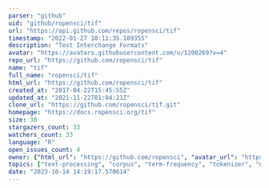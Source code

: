 ```yaml
---
parser: "github"
uid: "github/ropensci/tif"
url: "https://api.github.com/repos/ropensci/tif"
timestamp: "2022-01-27 10:11:35.189355"
description: "Text Interchange Formats"
avatar: "https://avatars.githubusercontent.com/u/1200269?v=4"
repo_url: "https://github.com/ropensci/tif"
name: "tif"
full_name: "ropensci/tif"
html_url: "https://github.com/ropensci/tif"
created_at: "2017-04-22T15:45:55Z"
updated_at: "2021-11-22T01:04:21Z"
clone_url: "https://github.com/ropensci/tif.git"
homepage: "https://docs.ropensci.org/tif"
size: 38
stargazers_count: 33
watchers_count: 33
language: "R"
open_issues_count: 4
owner: {"html_url": "https://github.com/ropensci", "avatar_url": "https://avatars.githubusercontent.com/u/1200269?v=4", "login": "ropensci", "type": "Organization"}
topics: ["text-processing", "corpus", "term-frequency", "tokenizer", "natural-language-processing", "r-package", "r", "rstats", "literature"]
date: "2023-10-14 14:19:17.570614"
---
```

